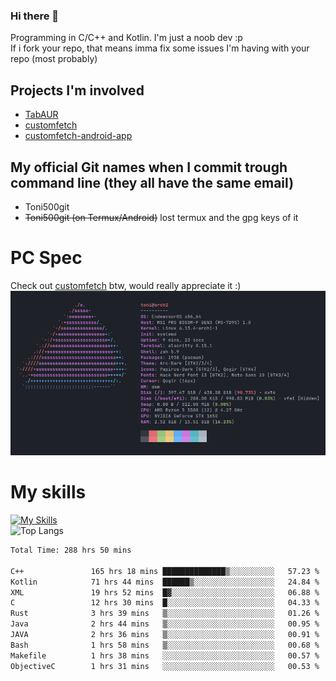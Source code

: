 ### Hi there 👋

Programming in C/C++ and Kotlin. I'm just a noob dev :p\
If i fork your repo, that means imma fix some issues I'm having with your repo (most probably)

## Projects I'm involved
 - [TabAUR](https://github.com/BurntRanch/TabAUR)
 - [customfetch](https://github.com/Toni500github/customfetch)
 - [customfetch-android-app](https://github.com/Toni500github/customfetch-android-app)

## My official Git names when I commit trough command line (they all have the same email)
* Toni500git
* ~~Toni500git (on Termux/Android)~~ lost termux and the gpg keys of it

# PC Spec
Check out [customfetch](https://github.com/Toni500github/customfetch) btw, would really appreciate it :)
![screenshot.png](https://github.com/Toni500github/customfetch/raw/main/screenshot.png)

# My skills
[![My Skills](https://skillicons.dev/icons?i=cpp,bash,kotlin,androidstudio,arch,linux&theme=light)](https://skillicons.dev)\
![Top Langs](https://github-readme-stats.vercel.app/api/top-langs/?username=Toni500github&layout=compact)

<!--START_SECTION:waka-->

```txt
Total Time: 288 hrs 50 mins

C++               165 hrs 18 mins ██████████████▒░░░░░░░░░░   57.23 %
Kotlin            71 hrs 44 mins  ██████▒░░░░░░░░░░░░░░░░░░   24.84 %
XML               19 hrs 52 mins  █▓░░░░░░░░░░░░░░░░░░░░░░░   06.88 %
C                 12 hrs 30 mins  █░░░░░░░░░░░░░░░░░░░░░░░░   04.33 %
Rust              3 hrs 39 mins   ▒░░░░░░░░░░░░░░░░░░░░░░░░   01.26 %
Java              2 hrs 44 mins   ▒░░░░░░░░░░░░░░░░░░░░░░░░   00.95 %
JAVA              2 hrs 36 mins   ▒░░░░░░░░░░░░░░░░░░░░░░░░   00.91 %
Bash              1 hrs 58 mins   ▒░░░░░░░░░░░░░░░░░░░░░░░░   00.68 %
Makefile          1 hrs 38 mins   ░░░░░░░░░░░░░░░░░░░░░░░░░   00.57 %
ObjectiveC        1 hrs 31 mins   ░░░░░░░░░░░░░░░░░░░░░░░░░   00.53 %
```

<!--END_SECTION:waka-->
